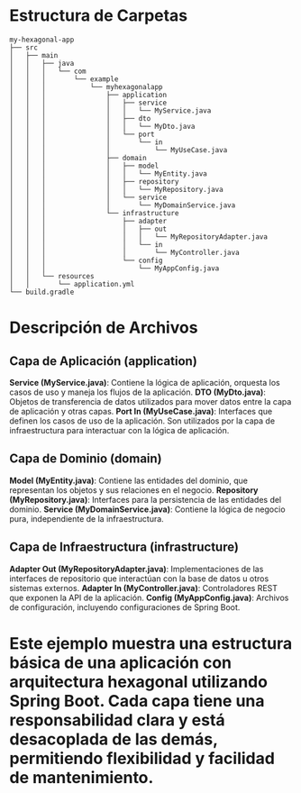 # Estructura de Carpetas
    my-hexagonal-app
    ├── src
    │   ├── main
    │   │   ├── java
    │   │   │   └── com
    │   │   │       └── example
    │   │   │           └── myhexagonalapp
    │   │   │               ├── application
    │   │   │               │   ├── service
    │   │   │               │   │   └── MyService.java
    │   │   │               │   ├── dto
    │   │   │               │   │   └── MyDto.java
    │   │   │               │   └── port
    │   │   │               │       └── in
    │   │   │               │           └── MyUseCase.java
    │   │   │               ├── domain
    │   │   │               │   ├── model
    │   │   │               │   │   └── MyEntity.java
    │   │   │               │   ├── repository
    │   │   │               │   │   └── MyRepository.java
    │   │   │               │   └── service
    │   │   │               │       └── MyDomainService.java
    │   │   │               └── infrastructure
    │   │   │                   ├── adapter
    │   │   │                   │   ├── out
    │   │   │                   │   │   └── MyRepositoryAdapter.java
    │   │   │                   │   └── in
    │   │   │                   │       └── MyController.java
    │   │   │                   └── config
    │   │   │                       └── MyAppConfig.java
    │   │   └── resources
    │   │       └── application.yml
    └── build.gradle

# Descripción de Archivos
## Capa de Aplicación (application)
**Service (MyService.java)**: Contiene la lógica de aplicación, orquesta los casos de uso y maneja los flujos de la aplicación.
**DTO (MyDto.java)**: Objetos de transferencia de datos utilizados para mover datos entre la capa de aplicación y otras capas.
**Port In (MyUseCase.java)**: Interfaces que definen los casos de uso de la aplicación. Son utilizados por la capa de infraestructura para interactuar con la lógica de aplicación.
## Capa de Dominio (domain)
**Model (MyEntity.java)**: Contiene las entidades del dominio, que representan los objetos y sus relaciones en el negocio.
**Repository (MyRepository.java)**: Interfaces para la persistencia de las entidades del dominio.
**Service (MyDomainService.java)**: Contiene la lógica de negocio pura, independiente de la infraestructura.
## Capa de Infraestructura (infrastructure)
**Adapter Out (MyRepositoryAdapter.java)**: Implementaciones de las interfaces de repositorio que interactúan con la base de datos u otros sistemas externos.
**Adapter In (MyController.java)**: Controladores REST que exponen la API de la aplicación.
**Config (MyAppConfig.java)**: Archivos de configuración, incluyendo configuraciones de Spring Boot.

# Este ejemplo muestra una estructura básica de una aplicación con arquitectura hexagonal utilizando Spring Boot. Cada capa tiene una responsabilidad clara y está desacoplada de las demás, permitiendo flexibilidad y facilidad de mantenimiento.
